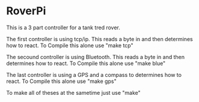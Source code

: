 # RoverPi
This is a 3 part controller for a tank tred rover.


The first controller is using tcp/ip. This reads a byte in and then determines how to react.
To Compile this alone use "make tcp"

The secound controller is using Bluetooth. This reads a byte in and then determines how to react.
To Compile this alone use "make blue"

The last controller is using a GPS and a compass to determines how to react.
To Compile this alone use "make gps"

To make all of theses at the sametime just use "make"
